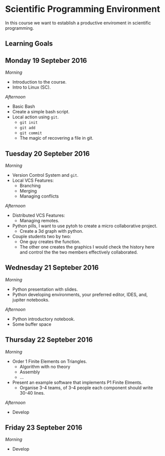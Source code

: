 # Scientific Programming Environment

In this course we want to establish a productive enviroment in scientific programming.

## Learning Goals 

## Monday 19 Septeber 2016

*Morning*

 - Introduction to the course.
 - Intro to Linux (SC). 

*Afternoon*

 - Basic Bash
 - Create a simple bash script.
 - Local action using `git`.
   - `git init`
   - `git add`
   - `git commit`
   - The magic of recovering a file in git.

## Tuesday 20 Septeber 2016

*Morning*

 - Version Control System and `git`.
 - Local VCS Features:
   - Branching
   - Merging
   - Managing conflicts

*Afternoon*

 - Distributed VCS Features:
   - Managing remotes.
 - Python pills, I want to use pytoh to create a micro collaborative project.
   - Create a 3d graph with python.
 - Couple students two by two:
   - One guy creates the function.
   - The other one creates the graphics I would check the history here and control the the two members effectively collaborated.

## Wednesday 21 Septeber 2016

*Morning*

 - Python presentation with slides.
 - Python developing environments, your preferred editor, IDES, and, jupiter notebooks.

*Afternoon*

 - Python introductory notebook.
 - Some buffer space

## Thursday 22 Septeber 2016

*Morning*

 - Order 1 Finite Elements on Triangles.
   - Algorithm with no theory
   - Assembly
   - ...
 - Present an example software that implements P1 Finite Elments.
   - Organise 3-4 teams, of 3-4 people each component should write 30-40 lines.

*Afternoon*

 - Develop

## Friday 23 Septeber 2016

*Morning*

 - Develop

